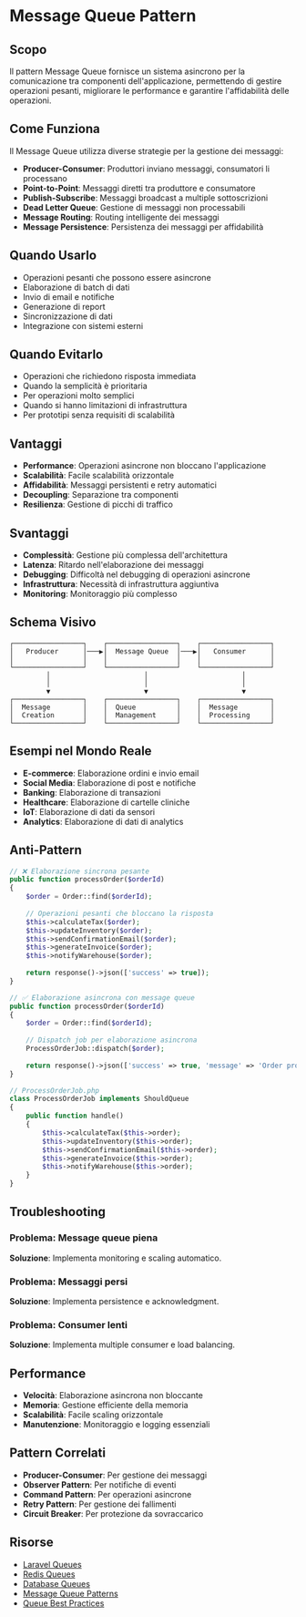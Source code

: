 # Message Queue Pattern

## Scopo

Il pattern Message Queue fornisce un sistema asincrono per la comunicazione tra componenti dell'applicazione, permettendo di gestire operazioni pesanti, migliorare le performance e garantire l'affidabilità delle operazioni.

## Come Funziona

Il Message Queue utilizza diverse strategie per la gestione dei messaggi:

- **Producer-Consumer**: Produttori inviano messaggi, consumatori li processano
- **Point-to-Point**: Messaggi diretti tra produttore e consumatore
- **Publish-Subscribe**: Messaggi broadcast a multiple sottoscrizioni
- **Dead Letter Queue**: Gestione di messaggi non processabili
- **Message Routing**: Routing intelligente dei messaggi
- **Message Persistence**: Persistenza dei messaggi per affidabilità

## Quando Usarlo

- Operazioni pesanti che possono essere asincrone
- Elaborazione di batch di dati
- Invio di email e notifiche
- Generazione di report
- Sincronizzazione di dati
- Integrazione con sistemi esterni

## Quando Evitarlo

- Operazioni che richiedono risposta immediata
- Quando la semplicità è prioritaria
- Per operazioni molto semplici
- Quando si hanno limitazioni di infrastruttura
- Per prototipi senza requisiti di scalabilità

## Vantaggi

- **Performance**: Operazioni asincrone non bloccano l'applicazione
- **Scalabilità**: Facile scalabilità orizzontale
- **Affidabilità**: Messaggi persistenti e retry automatici
- **Decoupling**: Separazione tra componenti
- **Resilienza**: Gestione di picchi di traffico

## Svantaggi

- **Complessità**: Gestione più complessa dell'architettura
- **Latenza**: Ritardo nell'elaborazione dei messaggi
- **Debugging**: Difficoltà nel debugging di operazioni asincrone
- **Infrastruttura**: Necessità di infrastruttura aggiuntiva
- **Monitoring**: Monitoraggio più complesso

## Schema Visivo

```
┌─────────────────┐    ┌─────────────────┐    ┌─────────────────┐
│   Producer      │───▶│  Message Queue  │───▶│   Consumer      │
│                 │    │                 │    │                 │
└─────────────────┘    └─────────────────┘    └─────────────────┘
         │                       │                       │
         │                       │                       │
         ▼                       ▼                       ▼
┌─────────────────┐    ┌─────────────────┐    ┌─────────────────┐
│  Message        │    │  Queue          │    │  Message        │
│  Creation       │    │  Management     │    │  Processing     │
└─────────────────┘    └─────────────────┘    └─────────────────┘
```

## Esempi nel Mondo Reale

- **E-commerce**: Elaborazione ordini e invio email
- **Social Media**: Elaborazione di post e notifiche
- **Banking**: Elaborazione di transazioni
- **Healthcare**: Elaborazione di cartelle cliniche
- **IoT**: Elaborazione di dati da sensori
- **Analytics**: Elaborazione di dati di analytics

## Anti-Pattern

```php
// ❌ Elaborazione sincrona pesante
public function processOrder($orderId)
{
    $order = Order::find($orderId);
    
    // Operazioni pesanti che bloccano la risposta
    $this->calculateTax($order);
    $this->updateInventory($order);
    $this->sendConfirmationEmail($order);
    $this->generateInvoice($order);
    $this->notifyWarehouse($order);
    
    return response()->json(['success' => true]);
}

// ✅ Elaborazione asincrona con message queue
public function processOrder($orderId)
{
    $order = Order::find($orderId);
    
    // Dispatch job per elaborazione asincrona
    ProcessOrderJob::dispatch($order);
    
    return response()->json(['success' => true, 'message' => 'Order processing started']);
}

// ProcessOrderJob.php
class ProcessOrderJob implements ShouldQueue
{
    public function handle()
    {
        $this->calculateTax($this->order);
        $this->updateInventory($this->order);
        $this->sendConfirmationEmail($this->order);
        $this->generateInvoice($this->order);
        $this->notifyWarehouse($this->order);
    }
}
```

## Troubleshooting

### Problema: Message queue piena
**Soluzione**: Implementa monitoring e scaling automatico.

### Problema: Messaggi persi
**Soluzione**: Implementa persistence e acknowledgment.

### Problema: Consumer lenti
**Soluzione**: Implementa multiple consumer e load balancing.

## Performance

- **Velocità**: Elaborazione asincrona non bloccante
- **Memoria**: Gestione efficiente della memoria
- **Scalabilità**: Facile scaling orizzontale
- **Manutenzione**: Monitoraggio e logging essenziali

## Pattern Correlati

- **Producer-Consumer**: Per gestione dei messaggi
- **Observer Pattern**: Per notifiche di eventi
- **Command Pattern**: Per operazioni asincrone
- **Retry Pattern**: Per gestione dei fallimenti
- **Circuit Breaker**: Per protezione da sovraccarico

## Risorse

- [Laravel Queues](https://laravel.com/docs/queues)
- [Redis Queues](https://laravel.com/docs/redis#queues)
- [Database Queues](https://laravel.com/docs/queues#database)
- [Message Queue Patterns](https://www.enterpriseintegrationpatterns.com/)
- [Queue Best Practices](https://docs.aws.amazon.com/sqs/latest/dg/sqs-best-practices.html)
